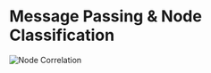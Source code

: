# Message Passing & Node Classification


<img src="https://github.com/zixi-liu/Graphical-Neural-Network/blob/main/Img/node-corr.PNG" alt="Node Correlation"/>
